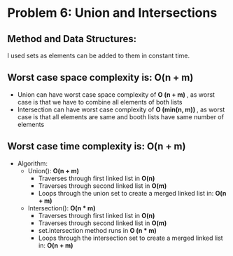# Problem 6: Union and Intersections

## Method and Data Structures:
I used sets as elements can be added to them in constant time.

## Worst case space complexity is: <b> O(n + m) </b>
* Union can have worst case space complexity of <b> O (n + m) </b>, as worst case is that we have to combine all elements of both lists
* Intersection can have worst case complexity of <b> O (min(n, m)) </b>, as worst case is that all elements are same and booth lists have same number of elements

## Worst case time complexity is: <b> O(n + m) </b>

* Algorithm:
    * Union(): <b> O(n + m) </b>
        * Traverses through first linked list in <b> O(n) </b>
        * Traverses through second linked list in <b> O(m) </b>
        * Loops through the union set to create a merged linked list in: <b> O(n + m) </b>
    * Intersection(): <b> O(n * m) </b>
        * Traverses through first linked list in <b> O(n) </b>
        * Traverses through second linked list in <b> O(m) </b>
        * set.intersection method runs in <b> O (n * m) </b>
        * Loops through the intersection set to create a merged linked list in: <b> O(n + m) </b>
